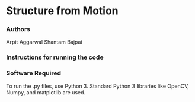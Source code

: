 # Structure from Motion


### Authors
Arpit Aggarwal
Shantam Bajpai


### Instructions for running the code


### Software Required
To run the .py files, use Python 3. Standard Python 3 libraries like OpenCV, Numpy, and matplotlib are used.
